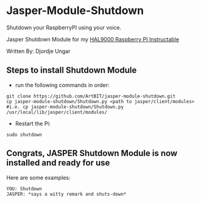 # Jasper-Module-Shutdown

Shutdown your RaspberryPI using your voice.

Jasper Shutdown Module for my [HAL9000 Raspberry PI Instructable](http://www.instructables.com/id/RaspberryPI-HAL9000/)

Written By: Djordje Ungar

## Steps to install Shutdown Module

* run the following commands in order:
```
git clone https://github.com/ArtBIT/jasper-module-shutdown.git
cp jasper-module-shutdown/Shutdown.py <path to jasper/client/modules>
#i.e. cp jasper-module-shutdown/Shutdown.py /usr/local/lib/jasper/client/modules/
```
* Restart the Pi:
```
sudo shutdown
```
## Congrats, JASPER Shutdown Module is now installed and ready for use
Here are some examples:
```
YOU: Shutdown
JASPER: *says a witty remark and shuts-down*
```

